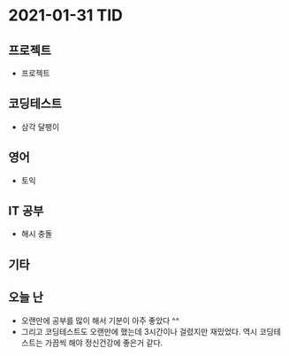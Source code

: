 # 2021-01-31 TID

## 프로젝트

- 프로젝트

## 코딩테스트

- 삼각 달팽이

## 영어

- 토익

## IT 공부

- 해시 충돌

## 기타

## 오늘 난

- 오랜만에 공부를 많이 해서 기분이 아주 좋았다 ^^
- 그리고 코딩테스트도 오랜만에 했는데 3시간이나 걸렸지만 재밌었다. 역시 코딩테스트는 가끔씩 해야 정신건강에 좋은거 같다.
